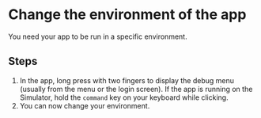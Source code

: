 # Change the environment of the app

You need your app to be run in a specific environment.

## Steps

1. In the app, long press with two fingers to display the debug menu (usually from the menu or the login screen). If the app is running on the Simulator, hold the `command` key on your keyboard while clicking.
2. You can now change your environment.
